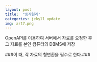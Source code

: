 ```yaml
---
layout: post
title:  "동작원리"
categories: jekyll update
img: art7.png
---
```

 

OpenAPI를 이용하여 서버에서 자료를 요청한 후    
그 자료를 본인 컴퓨터의 DBMS에 저장   

###이 때, 각 자료의 형변환을 필수로 한다.###

